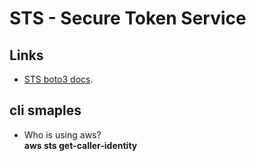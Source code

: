 # STS - Secure Token Service

## Links

- [STS boto3 docs](https://boto3.amazonaws.com/v1/documentation/api/latest/reference/services/sts.html).

## cli smaples

- Who is using aws?  
**aws sts get-caller-identity**
